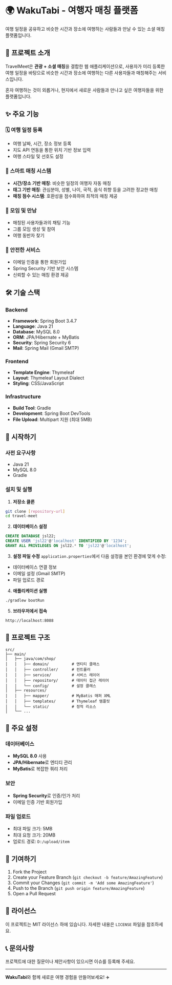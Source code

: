 # 🌍 WakuTabi - 여행자 매칭 플랫폼

여행 일정을 공유하고 비슷한 시간과 장소에 여행하는 사람들과 만날 수 있는 소셜 매칭 플랫폼입니다.

## 📖 프로젝트 소개

TravelMeet은 **관광 + 소셜 매칭**을 결합한 웹 애플리케이션으로, 사용자가 미리 등록한 여행 일정을 바탕으로 비슷한 시간과 장소에 여행하는 다른 사용자들과 매칭해주는 서비스입니다.

혼자 여행하는 것이 외롭거나, 현지에서 새로운 사람들과 만나고 싶은 여행자들을 위한 플랫폼입니다.

## ✨ 주요 기능

### 🗓️ 여행 일정 등록
- 여행 날짜, 시간, 장소 정보 등록
- 지도 API 연동을 통한 위치 기반 정보 입력
- 여행 스타일 및 선호도 설정

### 🤝 스마트 매칭 시스템
- **시간/장소 기반 매칭**: 비슷한 일정의 여행자 자동 매칭
- **태그 기반 매칭**: 관심분야, 성별, 나이, 국적, 음식 취향 등을 고려한 정교한 매칭
- **매칭 점수 시스템**: 호환성을 점수화하여 최적의 매칭 제공

### 👥 모임 및 만남
- 매칭된 사용자들과의 채팅 기능
- 그룹 모임 생성 및 참여
- 여행 동반자 찾기

### 🔐 안전한 서비스
- 이메일 인증을 통한 회원가입
- Spring Security 기반 보안 시스템
- 신뢰할 수 있는 매칭 환경 제공

## 🛠️ 기술 스택

### Backend
- **Framework**: Spring Boot 3.4.7
- **Language**: Java 21
- **Database**: MySQL 8.0
- **ORM**: JPA/Hibernate + MyBatis
- **Security**: Spring Security 6
- **Mail**: Spring Mail (Gmail SMTP)

### Frontend
- **Template Engine**: Thymeleaf
- **Layout**: Thymeleaf Layout Dialect
- **Styling**: CSS/JavaScript

### Infrastructure
- **Build Tool**: Gradle
- **Development**: Spring Boot DevTools
- **File Upload**: Multipart 지원 (최대 5MB)

## 🚀 시작하기

### 사전 요구사항
- Java 21
- MySQL 8.0
- Gradle

### 설치 및 실행

1. **저장소 클론**
```bash
git clone [repository-url]
cd travel-meet
```

2. **데이터베이스 설정**
```sql
CREATE DATABASE jsl22;
CREATE USER 'jsl22'@'localhost' IDENTIFIED BY '1234';
GRANT ALL PRIVILEGES ON jsl22.* TO 'jsl22'@'localhost';
```

3. **설정 파일 수정**
`application.properties`에서 다음 설정을 본인 환경에 맞게 수정:
- 데이터베이스 연결 정보
- 이메일 설정 (Gmail SMTP)
- 파일 업로드 경로

4. **애플리케이션 실행**
```bash
./gradlew bootRun
```

5. **브라우저에서 접속**
```
http://localhost:8088
```

## 📁 프로젝트 구조

```
src/
├── main/
│   ├── java/com/shop/
│   │   ├── domain/          # 엔티티 클래스
│   │   ├── controller/      # 컨트롤러
│   │   ├── service/         # 서비스 레이어
│   │   ├── repository/      # 데이터 접근 레이어
│   │   └── config/          # 설정 클래스
│   ├── resources/
│   │   ├── mapper/          # MyBatis 매퍼 XML
│   │   ├── templates/       # Thymeleaf 템플릿
│   │   └── static/          # 정적 리소스
│   └── ...
```

## 🔧 주요 설정

### 데이터베이스
- **MySQL 8.0** 사용
- **JPA/Hibernate**로 엔티티 관리
- **MyBatis**로 복잡한 쿼리 처리

### 보안
- **Spring Security**로 인증/인가 처리
- 이메일 인증 기반 회원가입

### 파일 업로드
- 최대 파일 크기: 5MB
- 최대 요청 크기: 20MB
- 업로드 경로: `D:/upload/item`

## 🤝 기여하기

1. Fork the Project
2. Create your Feature Branch (`git checkout -b feature/AmazingFeature`)
3. Commit your Changes (`git commit -m 'Add some AmazingFeature'`)
4. Push to the Branch (`git push origin feature/AmazingFeature`)
5. Open a Pull Request

## 📝 라이선스

이 프로젝트는 MIT 라이선스 하에 있습니다. 자세한 내용은 `LICENSE` 파일을 참조하세요.

## 📞 문의사항

프로젝트에 대한 질문이나 제안사항이 있으시면 이슈를 등록해 주세요.

---

**WakuTabi**와 함께 새로운 여행 경험을 만들어보세요! ✈️
